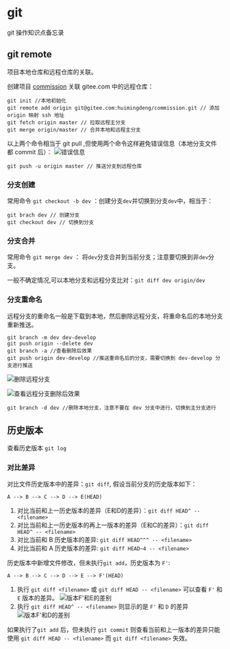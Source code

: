 # git #
git 操作知识点备忘录

## git remote ##
项目本地仓库和远程仓库的关联。

创建项目 [commission](https://gitee.com/huimingdeng/commission "commission") 关联 gitee.com 中的远程仓库：

	git init //本地初始化
	git remote add origin git@gitee.com:huimingdeng/commission.git // 添加 origin 映射 ssh 地址
	git fetch origin master // 拉取远程主分支
	git merge origin/master // 合并本地和远程主分支
	
以上两个命令相当于 git pull ,但使用两个命令这样避免错误信息（本地分支文件都 commit 后）：
![错误信息](https://i.imgur.com/I2Y2hh3.png)

	git push -u origin master // 推送分支到远程仓库


### 分支创建 ###
常用命令 `git checkout -b dev` ：创建分支`dev`并切换到分支`dev`中，相当于：

	git brach dev // 创建分支
	git checkout dev // 切换到分支

### 分支合并 ###
常用命令 `git merge dev` ： 将`dev`分支合并到当前分支；注意要切换到非`dev`分支。

一般不确定情况,可以本地分支和远程分支比对：`git diff dev origin/dev`

### 分支重命名 ###
远程分支的重命名一般是下载到本地，然后删除远程分支，将重命名后的本地分支重新推送。

	git branch -m dev dev-develop
	git push origin --delete dev 
	git branch -a //查看删除后效果
	git push origin dev-develop //推送重命名后的分支，需要切换到 dev-develop 分支进行推送

![删除远程分支](https://i.imgur.com/PGOerWL.png)

![查看远程分支删除后效果](https://i.imgur.com/8B0M0Gj.png)

	git branch -d dev //删除本地分支，注意不要在 dev 分支中进行，切换到主分支进行

## 历史版本 ##
查看历史版本 `git log` 

### 对比差异 ###
对比文件历史版本中的差异：`git diff`, 假设当前分支的历史版本如下：

	A --> B --> C --> D --> E(HEAD)

1. 对比当前和上一历史版本的差异（E和D的差异）：`git diff HEAD^ -- <filename>`
2. 对比当前和上一历史版本的再上一版本的差异（E和C的差异）：`git diff HEAD^ -- <filename>`
3. 对比当前和 B 历史版本的差异: `git diff HEAD^^^ -- <filename>`
4. 对比当前和 A 历史版本的差异: `git diff HEAD~4 -- <filename>`

历史版本中新增文件修改，但未执行`git add`，历史版本为 `F'`:

	A --> B --> C --> D --> E --> F'(HEAD)

1. 执行 `git diff <filename>` 或 `git diff HEAD -- <filename>` 可以查看 `F'` 和 `E` 版本的差异。
![版本F'和E的差别](https://i.imgur.com/EgiWhzB.png)
2. 执行 `git diff HEAD^ -- <filename>` 则显示的是 `F'` 和 `D` 的差异
![版本F'和D的差别](https://i.imgur.com/8MjapML.png)

如果执行了`git add` 后，但未执行 `git commit` 则查看当前和上一版本的差异只能使用 `git diff HEAD -- <filename>` 而 `git diff <filename>` 失效。

